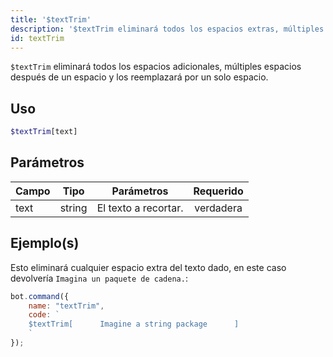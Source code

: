 ```yaml
---
title: '$textTrim'
description: '$textTrim eliminará todos los espacios extras, múltiples espacios después de un espacio y reemplazará aquellos con un solo espacio.'
id: textTrim
---
```


`$textTrim` eliminará todos los espacios adicionales, múltiples espacios después de un espacio y los reemplazará por un solo espacio.

## Uso

```php
$textTrim[text]
```

## Parámetros

| Campo | Tipo   | Parámetros           | Requerido |
| ----- | ------ | -------------------- |:---------:|
| text  | string | El texto a recortar. | verdadera |

## Ejemplo(s)

Esto eliminará cualquier espacio extra del texto dado, en este caso devolvería `Imagina un paquete de cadena.`:

```javascript
bot.command({
    name: "textTrim",
    code: `
    $textTrim[      Imagine a string package      ]
    `
});
```